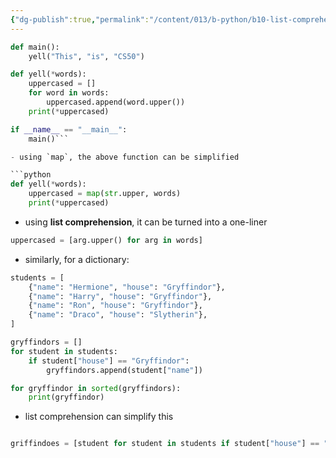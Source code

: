 ```yaml
---
{"dg-publish":true,"permalink":"/content/013/b-python/b10-list-comprehension/","noteIcon":"1","created":"2025-08-21T09:37:53.986+01:00","updated":"2025-08-21T09:44:17.705+01:00"}
---
```


```python
def main():
    yell("This", "is", "CS50")

def yell(*words):
    uppercased = []
    for word in words:
        uppercased.append(word.upper())
    print(*uppercased)

if __name__ == "__main__":
    main()```

- using `map`, the above function can be simplified

```python
def yell(*words):
    uppercased = map(str.upper, words)
    print(*uppercased)
```

- using **list comprehension**, it can be turned into a one-liner

```python
uppercased = [arg.upper() for arg in words]
```

- similarly, for a dictionary:

```python
students = [
    {"name": "Hermione", "house": "Gryffindor"},
    {"name": "Harry", "house": "Gryffindor"},
    {"name": "Ron", "house": "Gryffindor"},
    {"name": "Draco", "house": "Slytherin"},
]

gryffindors = []
for student in students:
    if student["house"] == "Gryffindor":
        gryffindors.append(student["name"])

for gryffindor in sorted(gryffindors):
    print(gryffindor)
```

- list comprehension can simplify this

```python

griffindoes = [student for student in students if student["house"] == "Griffindor"]
```
